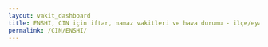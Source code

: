 ```yaml
---
layout: vakit_dashboard
title: ENSHI, CIN için iftar, namaz vakitleri ve hava durumu - ilçe/eyalet seç
permalink: /CIN/ENSHI/
---
```


<script type="text/javascript">
  var GLOBAL_COUNTRY = 'CIN';
  var GLOBAL_CITY = 'ENSHI';
  var GLOBAL_STATE = '';
  var lat = 72;
  var lon = 21;
</script>
